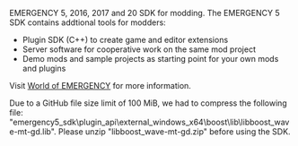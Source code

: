 EMERGENCY 5, 2016, 2017 and 20 SDK for modding. The EMERGENCY 5 SDK contains addtional tools for modders:
- Plugin SDK (C++) to create game and editor extensions
- Server software for cooperative work on the same mod project
- Demo mods and sample projects as starting point for your own mods and plugins

Visit [World of EMERGENCY](https://www.world-of-emergency.com/modding) for more information.

Due to a GitHub file size limit of 100 MiB, we had to compress the following file: "emergency5_sdk\plugin_api\external\_windows_x64\boost\lib\libboost_wave-mt-gd.lib". Please unzip "libboost_wave-mt-gd.zip" before using the SDK.
